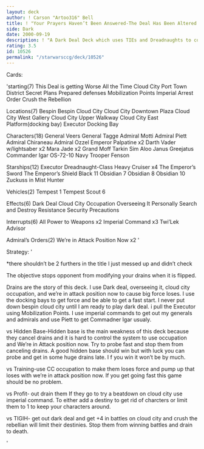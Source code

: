 ```yaml
---
layout: deck
author: ! Carson "Artoo316" Bell
title: ! "Your Prayers Haven’t Been Answered-The Deal Has Been Altered Much FurtherFurther"
side: Dark
date: 2000-09-19
description: ! "A Dark Deal Deck which uses TIEs and Dreadnaughts to control Bespin and Cloud City while use some generals and commanders with We’re in Attack Position Now."
rating: 3.5
id: 10526
permalink: "/starwarsccg/deck/10526"
---
```

Cards: 

'starting(7)
This Deal is getting Worse All the Time
Cloud City Port Town District
Secret Plans
Prepared defenses
Mobilization Points
Imperial Arrest Order
Crush the Rebellion

Locations(7)
Bespin
Bespin Cloud City
Cloud City Downtown Plaza
Cloud City West Gallery
Cloud City Upper Walkway
Cloud City East Platform(docking bay)
Executor Docking Bay

Characters(18)
General Veers
General Tagge
Admiral Motti
Admiral Piett
Admiral Chiraneau
Admiral Ozzel
Emperor Palpatine x2
Darth Vader w/lightsaber x2
Mara Jade x2
Grand Moff Tarkin
Sim Aloo
Janus Greejatus
Commander Igar
OS-72-10
Navy Trooper Fenson

Starships(12)
Executor
Dreadnaught-Class Heavy Cruiser x4
The Emperor’s Sword
The Emperor’s Shield
Black 11
Obsidian 7
Obsidian 8
Obsidian 10
Zuckuss in Mist Hunter

Vehicles(2)
Tempest 1
Tempest Scout 6

Effects(6)
Dark Deal
Cloud City Occupation
Overseeing It Personally
Search and Destroy
Resistance
Security Precautions

Interrupts(6)
All Power to Weapons x2
Imperial Command x3
Twi’Lek Advisor

Admiral’s Orders(2)
We’re in Attack Position Now x2
'

Strategy: '

*there shouldn’t be 2 furthers in the title I just messed up and didn’t check

The objective stops opponent from modifying your drains when it is flipped.

Drains are the story of this deck.  I use Dark deal, overseeing it, cloud city occupation, and we’re in attack position now to cause big force loses.  I use the docking bays to get force and be able to get a fast start.  I never put down bespin cloud city until I am ready to play dark deal.  i pull the Executor using Mobilization Points.  I use imperial commands to get out my generals and admirals and use Piett to get Commadner Igar usualy.

vs Hidden Base-Hidden base is the main weakness of this deck because they cancel drains and it is hard to control the system to use occupation and We’re in Attack position now.	Try to probe fast and stop them from canceling drains.	A good hidden base should win but with luck you can probe and get in some huge drains late.  I f you win it won’t be by much.

vs Training-use CC occupation to make them loses force and pump up that loses with we’re in attack position now.	If you get going fast this game should be no problem.

vs Profit- out drain them  If they go to try a beatdown on cloud city use imperial command. To either add a destiny to get rid of charcters or limit them to 1 to keep your characters around.

vs TIGIH- get out dark deal and get +4 in battles on cloud city and crush the rebellian will limit their destinies.  Stop them from winning battles and drain to death.

'
